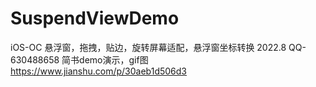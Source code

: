 # SuspendViewDemo

iOS-OC 悬浮窗，拖拽，贴边，旋转屏幕适配，悬浮窗坐标转换
2022.8 
QQ-630488658
简书demo演示，gif图
https://www.jianshu.com/p/30aeb1d506d3
